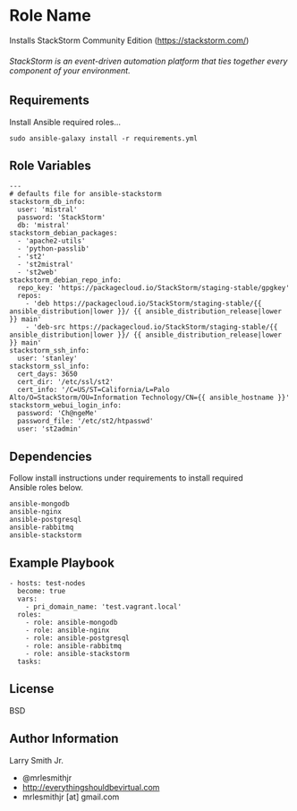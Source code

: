 Role Name
=========

Installs StackStorm Community Edition (https://stackstorm.com/)  
###### StackStorm is an event-driven automation platform that ties together every component of your environment.

Requirements
------------

Install Ansible required roles...  
````
sudo ansible-galaxy install -r requirements.yml
````

Role Variables
--------------

````
---
# defaults file for ansible-stackstorm
stackstorm_db_info:
  user: 'mistral'
  password: 'StackStorm'
  db: 'mistral'
stackstorm_debian_packages:
  - 'apache2-utils'
  - 'python-passlib'
  - 'st2'
  - 'st2mistral'
  - 'st2web'
stackstorm_debian_repo_info:
  repo_key: 'https://packagecloud.io/StackStorm/staging-stable/gpgkey'
  repos:
    - 'deb https://packagecloud.io/StackStorm/staging-stable/{{ ansible_distribution|lower }}/ {{ ansible_distribution_release|lower }} main'
    - 'deb-src https://packagecloud.io/StackStorm/staging-stable/{{ ansible_distribution|lower }}/ {{ ansible_distribution_release|lower }} main'
stackstorm_ssh_info:
  user: 'stanley'
stackstorm_ssl_info:
  cert_days: 3650
  cert_dir: '/etc/ssl/st2'
  cert_info: '/C=US/ST=California/L=Palo Alto/O=StackStorm/OU=Information Technology/CN={{ ansible_hostname }}'
stackstorm_webui_login_info:
  password: 'Ch@ngeMe'
  password_file: '/etc/st2/htpasswd'
  user: 'st2admin'
````

Dependencies
------------

Follow install instructions under requirements to install required  
Ansible roles below.  
````
ansible-mongodb
ansible-nginx
ansible-postgresql
ansible-rabbitmq
ansible-stackstorm
````

Example Playbook
----------------

````
- hosts: test-nodes
  become: true
  vars:
    - pri_domain_name: 'test.vagrant.local'
  roles:
    - role: ansible-mongodb
    - role: ansible-nginx
    - role: ansible-postgresql
    - role: ansible-rabbitmq
    - role: ansible-stackstorm
  tasks:
````

License
-------

BSD

Author Information
------------------

Larry Smith Jr.
- @mrlesmithjr
- http://everythingshouldbevirtual.com
- mrlesmithjr [at] gmail.com
